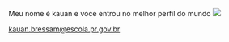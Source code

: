 Meu nome é kauan e voce entrou no melhor perfil do mundo 
![](https://media.tenor.com/a5a4uCOYfygAAAAM/profile-picture-rock.gif)
          
kauan.bressam@escola.pr.gov.br

